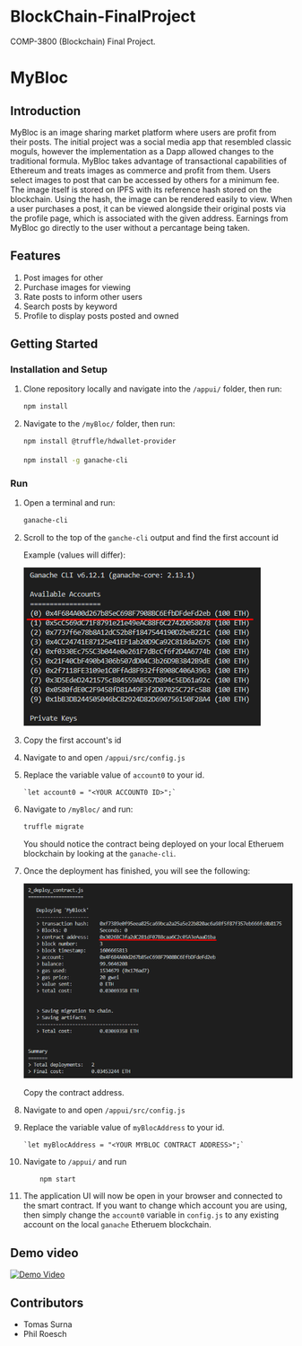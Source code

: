# BlockChain-FinalProject

COMP-3800 (Blockchain) Final Project.

# MyBloc

## Introduction

MyBloc is an image sharing market platform where users are profit from their posts. The initial project was a social media app that resembled classic moguls, however the implementation as a Dapp allowed changes to the traditional formula. MyBloc takes advantage of transactional capabilities of Ethereum and treats images as commerce and profit from them. Users select images to post that can be accessed by others for a minimum fee. The image itself is stored on IPFS with its reference hash stored on the blockchain. Using the hash, the image can be rendered easily to view. When a user purchases a post, it can be viewed alongside their original posts via the profile page, which is associated with the given address. Earnings from MyBloc go directly to the user without a percantage being taken.

## Features

1. Post images for other
2. Purchase images for viewing
3. Rate posts to inform other users
4. Search posts by keyword
5. Profile to display posts posted and owned

## Getting Started

### Installation and Setup

1. Clone repository locally and navigate into the `/appui/` folder, then run:

   ```bash
   npm install
   ```

2. Navigate to the `/myBloc/` folder, then run:

   ```bash
   npm install @truffle/hdwallet-provider

   npm install -g ganache-cli
   ```

### Run

1.  Open a terminal and run:
    ```bash
    ganache-cli
    ```
2.  Scroll to the top of the `ganche-cli` output and find the first account id

    Example (values will differ):

    ![Ganache CLI Output](/images/Ganache-CLI-Output.png)

3.  Copy the first account's id

4.  Navigate to and open `/appui/src/config.js`

5.  Replace the variable value of `account0` to your id.

        `let account0 = "<YOUR ACCOUNT0 ID>";`

6.  Navigate to `/myBloc/` and run:

    ```bash
    truffle migrate
    ```

    You should notice the contract being deployed on your local Etheruem blockchain by looking at the `ganache-cli`.

7.  Once the deployment has finished, you will see the following:

    ![Truffle Migrate Deployment Output](/images/Truffle-Migrate-Output.png)

    Copy the contract address.

8.  Navigate to and open `/appui/src/config.js`

9.  Replace the variable value of `myBlocAddress` to your id.

        `let myBlocAddress = "<YOUR MYBLOC CONTRACT ADDRESS>";`

10. Navigate to `/appui/` and run

    ```bash
        npm start
    ```

11. The application UI will now be open in your browser and connected to the smart contract. If you want to change which account you are using, then simply change the `account0` variable in `config.js` to any existing account on the local `ganache` Etheruem blockchain.

## Demo video

[![Demo Video](https://img.youtube.com/vi/pt4bprY6bd8/0.jpg)](https://www.youtube.com/watch?v=pt4bprY6bd8)

## Contributors

- Tomas Surna
- Phil Roesch
